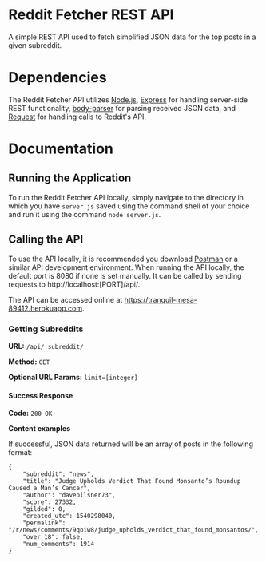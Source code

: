 ﻿# Reddit Fetcher REST API

A simple REST API used to fetch simplified JSON data for the top posts in a given subreddit.

# Dependencies

The Reddit Fetcher API utilizes [Node.js](https://nodejs.org/en/), [Express](https://expressjs.com/) for handling server-side REST functionality, [body-parser](https://www.npmjs.com/package/body-parser) for parsing received JSON data, and [Request](https://github.com/request/request) for handling calls to Reddit's API.

# Documentation

## Running the Application

To run the Reddit Fetcher API locally, simply navigate to the directory in which you have `server.js` saved using the command shell of your choice and run it using the command `node server.js`.

## Calling the API

To use the API locally, it is recommended you download [Postman](https://www.getpostman.com/) or a similar API development environment. When running the API locally, the default port is 8080 if none is set manually. It can be called by sending requests to http://localhost:[PORT]/api/.

The API can be accessed online at https://tranquil-mesa-89412.herokuapp.com. 

### Getting Subreddits

**URL:** `/api/:subreddit/`

**Method:** `GET`

**Optional URL Params:** ``limit=[integer]``

#### Success Response

**Code:** `200 OK`

**Content examples**

If successful, JSON data returned will be an array of posts in the following format:

```
{
	"subreddit": "news",
	"title": "Judge Upholds Verdict That Found Monsanto’s Roundup Caused a Man’s Cancer",
	"author": "davepilsner73",
	"score": 27332,
	"gilded": 0,
	"created_utc": 1540298040,
	"permalink": "/r/news/comments/9qoiw8/judge_upholds_verdict_that_found_monsantos/",
	"over_18": false,
	"num_comments": 1914
}
```
